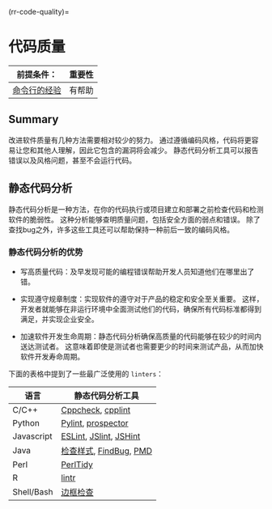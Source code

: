 (rr-code-quality)=
# 代码质量

| 前提条件：                                                               | 重要性 |
| ------------------------------------------------------------------- | --- |
| [命令行的经验](https://programminghistorian.org/en/lessons/intro-to-bash) | 有帮助 |

## Summary

改进软件质量有几种方法需要相对较少的努力。 通过遵循编码风格，代码将更容易让您和其他人理解，因此它包含的漏洞将会减少。 静态代码分析工具可以报告错误以及风格问题，甚至不会运行代码。

## 静态代码分析

静态代码分析是一种方法，在你的代码执行或项目建立和部署之前检查代码和检测软件的脆弱性。 这种分析能够查明质量问题，包括安全方面的弱点和错误。 除了查找bug之外，许多这些工具还可以帮助保持一种前后一致的编码风格。

### 静态代码分析的优势

- 写高质量代码：及早发现可能的编程错误帮助开发人员知道他们在哪里出了错。

- 实现遵守规章制度：实现软件的遵守对于产品的稳定和安全至关重要。 这样，开发者就能够在非运行环境中全面测试他们的代码，确保所有代码标准都得到满足，并实现企业安全。

- 加速软件开发生命周期：静态代码分析确保高质量的代码能够在较少的时间内送达测试者。 这意味着即使是测试者也需要更少的时间来测试产品，从而加快软件开发寿命周期。

下面的表格中提到了一些最广泛使用的 `linters`：

| 语言         | 静态代码分析工具                                                                                                              |
| ---------- | --------------------------------------------------------------------------------------------------------------------- |
| C/C++      | [Cppcheck](http://cppcheck.sourceforge.net/), [cpplint](https://github.com/cpplintcpplint)                            |
| Python     | [Pylint](https://pypi.org/project/pylint/), [prospector](https://prospector.readthedocs.io)                           |
| Javascript | [ESLint](https://eslint.org/), [JSlint](https://jslint.com/), [JSHint](https://jshint.com/)                           |
| Java       | [检查样式](https://checkstyle.sourceforge.io/), [FindBug](http://findbugs.sourceforge.net), [PMD](https://pmd.github.io/) |
| Perl       | [PerlTidy](https://metacpan.org/pod/perltidy)                                                                         |
| R          | [lintr](https://github.com/jimhester/lintr)                                                                           |
| Shell/Bash | [边框检查](https://www.shellcheck.net)                                                                                    |

